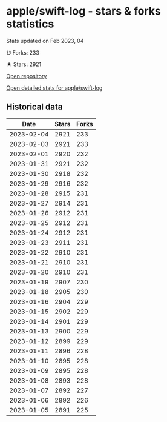 # apple/swift-log - stars & forks statistics

Stats updated on Feb 2023, 04

☋ Forks: 233

★ Stars: 2921

[Open repository](https://github.com/apple/swift-log)

[Open detailed stats for apple/swift-log](https://reviewgithub.com/rep/apple/swift-log)

## Historical data
| Date | Stars | Forks |
|------|-------|-------|
| 2023-02-04 | 2921 | 233 | 
| 2023-02-03 | 2921 | 233 | 
| 2023-02-01 | 2920 | 232 | 
| 2023-01-31 | 2921 | 232 | 
| 2023-01-30 | 2918 | 232 | 
| 2023-01-29 | 2916 | 232 | 
| 2023-01-28 | 2915 | 231 | 
| 2023-01-27 | 2914 | 231 | 
| 2023-01-26 | 2912 | 231 | 
| 2023-01-25 | 2912 | 231 | 
| 2023-01-24 | 2912 | 231 | 
| 2023-01-23 | 2911 | 231 | 
| 2023-01-22 | 2910 | 231 | 
| 2023-01-21 | 2910 | 231 | 
| 2023-01-20 | 2910 | 231 | 
| 2023-01-19 | 2907 | 230 | 
| 2023-01-18 | 2905 | 230 | 
| 2023-01-16 | 2904 | 229 | 
| 2023-01-15 | 2902 | 229 | 
| 2023-01-14 | 2901 | 229 | 
| 2023-01-13 | 2900 | 229 | 
| 2023-01-12 | 2899 | 229 | 
| 2023-01-11 | 2896 | 228 | 
| 2023-01-10 | 2895 | 228 | 
| 2023-01-09 | 2895 | 228 | 
| 2023-01-08 | 2893 | 228 | 
| 2023-01-07 | 2892 | 227 | 
| 2023-01-06 | 2892 | 226 | 
| 2023-01-05 | 2891 | 225 | 


